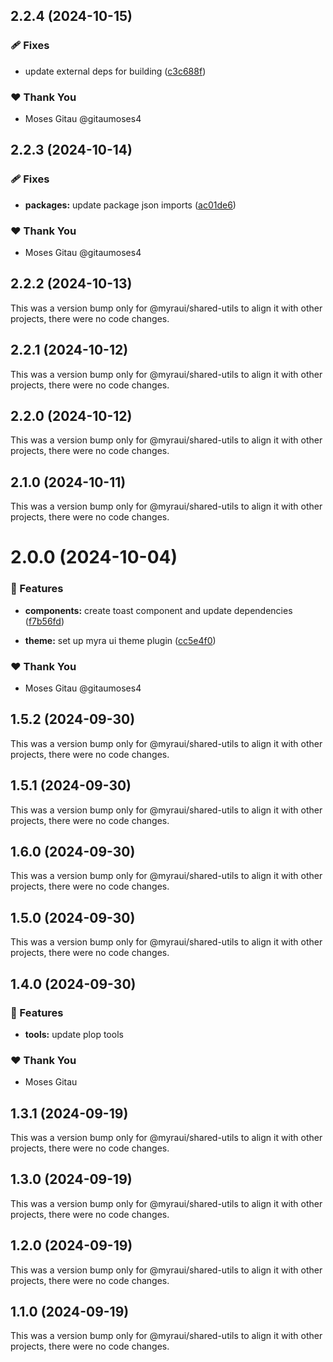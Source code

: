 ## 2.2.4 (2024-10-15)


### 🩹 Fixes

- update external deps for building ([c3c688f](https://github.com/myraui/myraui/commit/c3c688f))


### ❤️  Thank You

- Moses Gitau @gitaumoses4

## 2.2.3 (2024-10-14)


### 🩹 Fixes

- **packages:** update package json imports ([ac01de6](https://github.com/myraui/myraui/commit/ac01de6))


### ❤️  Thank You

- Moses Gitau @gitaumoses4

## 2.2.2 (2024-10-13)

This was a version bump only for @myraui/shared-utils to align it with other projects, there were no code changes.

## 2.2.1 (2024-10-12)

This was a version bump only for @myraui/shared-utils to align it with other projects, there were no code changes.

## 2.2.0 (2024-10-12)

This was a version bump only for @myraui/shared-utils to align it with other projects, there were no code changes.

## 2.1.0 (2024-10-11)

This was a version bump only for @myraui/shared-utils to align it with other projects, there were no code changes.

# 2.0.0 (2024-10-04)


### 🚀 Features

- **components:** create toast component and update dependencies ([f7b56fd](https://github.com/myraui/myraui/commit/f7b56fd))

- **theme:** set up myra ui theme plugin ([cc5e4f0](https://github.com/myraui/myraui/commit/cc5e4f0))


### ❤️  Thank You

- Moses Gitau @gitaumoses4

## 1.5.2 (2024-09-30)

This was a version bump only for @myraui/shared-utils to align it with other projects, there were no code changes.

## 1.5.1 (2024-09-30)

This was a version bump only for @myraui/shared-utils to align it with other projects, there were no code changes.

## 1.6.0 (2024-09-30)

This was a version bump only for @myraui/shared-utils to align it with other projects, there were no code changes.

## 1.5.0 (2024-09-30)

This was a version bump only for @myraui/shared-utils to align it with other projects, there were no code changes.

## 1.4.0 (2024-09-30)


### 🚀 Features

- **tools:** update plop tools


### ❤️  Thank You

- Moses Gitau

## 1.3.1 (2024-09-19)

This was a version bump only for @myraui/shared-utils to align it with other projects, there were no code changes.

## 1.3.0 (2024-09-19)

This was a version bump only for @myraui/shared-utils to align it with other projects, there were no code changes.

## 1.2.0 (2024-09-19)

This was a version bump only for @myraui/shared-utils to align it with other projects, there were no code changes.

## 1.1.0 (2024-09-19)

This was a version bump only for @myraui/shared-utils to align it with other projects, there were no code changes.